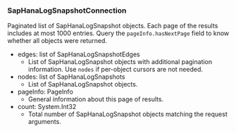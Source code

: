 ### SapHanaLogSnapshotConnection
Paginated list of SapHanaLogSnapshot objects. Each page of the results includes at most 1000 entries. Query the `pageInfo.hasNextPage` field to know whether all objects were returned.

- edges: list of SapHanaLogSnapshotEdges
  - List of SapHanaLogSnapshot objects with additional pagination information. Use `nodes` if per-object cursors are not needed.
- nodes: list of SapHanaLogSnapshots
  - List of SapHanaLogSnapshot objects.
- pageInfo: PageInfo
  - General information about this page of results.
- count: System.Int32
  - Total number of SapHanaLogSnapshot objects matching the request arguments.

